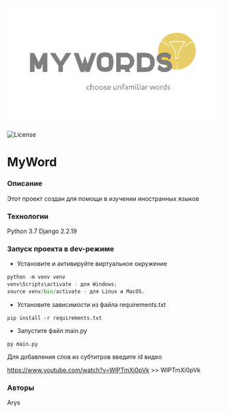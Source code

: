<picture>
  <source media="(prefers-color-scheme: dark)" srcset="imadges\logo2.png">
  <img alt="NebulaGraph Data Intelligence Suite(ngdi)" src="imadges\logo2.png">
</picture>

![License](https://img.shields.io/github/license/Max-arys/REP_MAX_calculator?logoColor=red)
# MyWord
### Описание
Этот проект создан для помощи в изучении иностранных языков
### Технологии
Python 3.7
Django 2.2.19
### Запуск проекта в dev-режиме
- Установите и активируйте виртуальное окружение

```python
python -m venv venv
venv\Scripts\activate - для Windows;
source venv/bin/activate - для Linux и MacOS.
```

- Установите зависимости из файла requirements.txt
```
pip install -r requirements.txt
```
- Запустите файл main.py
```
py main.py
```
Для добавления слов из субтитров введите id видео 

https://www.youtube.com/watch?v=WlPTmXi0pVk >> WlPTmXi0pVk
### Авторы
Arys
